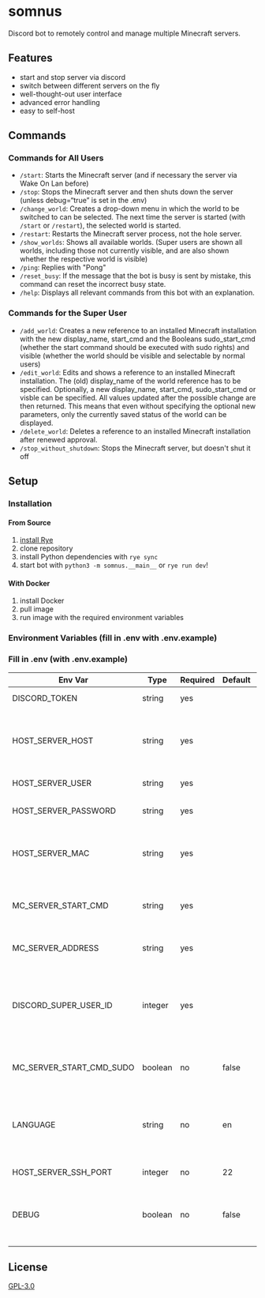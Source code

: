 # somnus

Discord bot to remotely control and manage multiple Minecraft servers.

## Features

- start and stop server via discord
- switch between different servers on the fly
- well-thought-out user interface
- advanced error handling
- easy to self-host

## Commands

### Commands for All Users

- `/start`: Starts the Minecraft server (and if necessary the server via Wake On Lan before)
- `/stop`: Stops the Minecraft server and then shuts down the server (unless debug=“true” is set in the .env)
- `/change_world`: Creates a drop-down menu in which the world to be switched to can be selected. The next time the server is started (with `/start` or `/restart`), the selected world is started.
- `/restart`: Restarts the Minecraft server process, not the hole server.
- `/show_worlds`: Shows all available worlds. (Super users are shown all worlds, including those not currently visible, and are also shown whether the respective world is visible)
- `/ping`: Replies with "Pong"
- `/reset_busy`: If the message that the bot is busy is sent by mistake, this command can reset the incorrect busy state.
- `/help`: Displays all relevant commands from this bot with an explanation.

### Commands for the Super User

- `/add_world`: Creates a new reference to an installed Minecraft installation with the new display_name, start_cmd and the Booleans sudo_start_cmd (whether the start command should be executed with sudo rights) and visible (whether the world should be visible and selectable by normal users)
- `/edit_world`: Edits and shows a reference to an installed Minecraft installation. The (old) display_name of the world reference has to be specified. Optionally, a new display_name, start_cmd, sudo_start_cmd or visble can be specified. All values updated after the possible change are then returned. This means that even without specifying the optional new parameters, only the currently saved status of the world can be displayed.
- `/delete_world`: Deletes a reference to an installed Minecraft installation after renewed approval.
- `/stop_without_shutdown`: Stops the Minecraft server, but doesn't shut it off

## Setup

### Installation

#### From Source

1. [install Rye](https://rye.astral.sh/guide/installation/)
2. clone repository
3. install Python dependencies with `rye sync`
4. start bot with `python3 -m somnus.__main__` or `rye run dev`!

#### With Docker

1. install Docker
2. pull image
3. run image with the required environment variables

### Environment Variables (fill in .env with .env.example)

### Fill in .env (with .env.example)

| Env Var                  | Type    | Required | Default | Description                                                                                          |
| ------------------------ | ------- | -------- | ------- | ---------------------------------------------------------------------------------------------------- |
| DISCORD_TOKEN            | string  | yes      |         | your discord bot token                                                                               |
| HOST_SERVER_HOST         | string  | yes      |         | ip adress of your host server on which the Minecraft server process should be started                |
| HOST_SERVER_USER         | string  | yes      |         | username on host server                                                                              |
| HOST_SERVER_PASSWORD     | string  | yes      |         | password for the user on host server                                                                 |
| HOST_SERVER_MAC          | string  | yes      |         | mac adress of host server (only necessary if Wake On Lan is activated)                               |
| MC_SERVER_START_CMD      | string  | yes      |         | start command for minecraft server (use absolute path if possible)                                   |
| MC_SERVER_ADDRESS        | string  | yes      |         | minecraft server adress WITH PORT                                                                    |
| DISCORD_SUPER_USER_ID    | integer | yes      |         | discord user id's separated with “;” from discord users who should have access to superuser commands |
| MC_SERVER_START_CMD_SUDO | boolean | no       | false   | f the minecraft server should start with sudo rights                                                 |
| LANGUAGE                 | string  | no       | en      | display language for the discord bot ("en" -> english, "de" -> deutsch/german are included)          |
| HOST_SERVER_SSH_PORT     | integer | no       | 22      | sh port of the host server                                                                           |
| DEBUG                    | boolean | no       | false   | debug messages are displayed and server does not shut down if set to “true”                          |

## License

[GPL-3.0](/LICENSE.txt)
